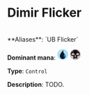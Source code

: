 <!-- This page is automatically generated by Myr: do not update it manually. Changes directly applied here will be lost. -->
# Dimir Flicker
<br/>
**Aliases**: `UB Flicker`

**Dominant mana**: <img src="../resources/images/mana/U.png" width="25"/> <img src="../resources/images/mana/B.png" width="25"/>

**Type**: `Control`

**Description**: TODO.











